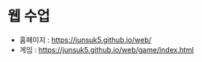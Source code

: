 # 웹 수업
- 홈페이지 : https://junsuk5.github.io/web/
- 게임 : https://junsuk5.github.io/web/game/index.html
